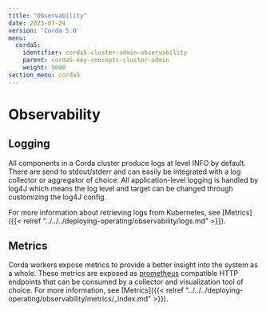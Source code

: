 ```yaml
---
title: "Observability"
date: 2023-07-24
version: 'Corda 5.0'
menu:
  corda5:
    identifier: corda5-cluster-admin-observability
    parent: corda5-key-concepts-cluster-admin
    weight: 5000
section_menu: corda5
---
```


# Observability

## Logging

All components in a Corda cluster produce logs at level INFO by default. There are send to stdout/stderr and can easily be integrated with a log collector or aggregator of choice. All application-level logging is handled by log4J which means the log level and target can be changed through customizing the log4J config.

For more information about retrieving logs from Kubernetes, see [Metrics]({{< relref "../../../deploying-operating/observability/logs.md" >}}).

## Metrics

Corda workers expose metrics to provide a better insight into the system as a whole. These metrics are exposed as [prometheus](https://prometheus.io/) compatible HTTP endpoints that can be consumed by a collector and visualization tool of choice. For more information, see [Metrics]({{< relref "../../../deploying-operating/observability/metrics/_index.md" >}}).
